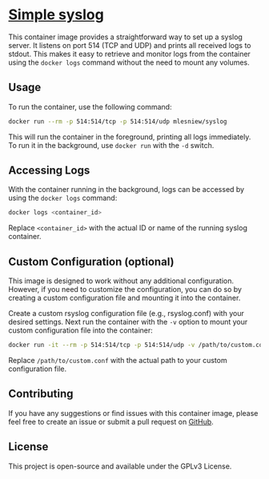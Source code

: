 # [Simple syslog](https://gitlab.com/mlesniew/syslog)

This container image provides a straightforward way to set up a syslog server.  It listens on port 514 (TCP and UDP) and prints all received logs to stdout.  This makes it easy to retrieve and monitor logs from the container using the `docker logs` command without the need to mount any volumes.


## Usage

To run the container, use the following command:

```bash
docker run --rm -p 514:514/tcp -p 514:514/udp mlesniew/syslog
```

This will run the container in the foreground, printing all logs immediately.  To run it in the background, use `docker run` with the `-d` switch.


## Accessing Logs

With the container running in the background, logs can be accessed by using the `docker logs` command:

```bash
docker logs <container_id>
```

Replace `<container_id>` with the actual ID or name of the running syslog container.


## Custom Configuration (optional)

This image is designed to work without any additional configuration.  However, if you need to customize the configuration, you can do so by creating a custom configuration file and mounting it into the container.

Create a custom rsyslog configuration file (e.g., rsyslog.conf) with your desired settings.  Next run the container with the `-v` option to mount your custom configuration file into the container:

```bash
docker run -it --rm -p 514:514/tcp -p 514:514/udp -v /path/to/custom.conf:/etc/rsyslog.conf:ro mlesniew/syslog
```

Replace `/path/to/custom.conf` with the actual path to your custom configuration file.


## Contributing

If you have any suggestions or find issues with this container image, please feel free to create an issue or submit a pull request on [GitHub](https://gitlab.com/mlesniew/syslog).


## License

This project is open-source and available under the GPLv3 License.
